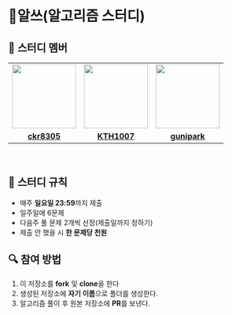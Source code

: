 # 🍺알쓰(알고리즘 스터디)


## 🤖 스터디 멤버

<table>
 <tr>
    <td align="center"><a href="https://github.com/ckr8305"><img src="https://avatars.githubusercontent.com/ckr8305" width="130px;" alt=""></a></td>
    <td align="center"><a href="https://github.com/KTH1007"><img src="https://avatars.githubusercontent.com/KTH1007" width="130px;" alt=""></a></td>
    <td align="center"><a href="https://github.com/gunipark"><img src="https://avatars.githubusercontent.com/gunipark" width="130px;" alt=""></a></td>
  </tr>
  <tr>
    <td align="center"><a href="https://github.com/ckr8305"><b>ckr8305</b></a></td>
    <td align="center"><a href="https://github.com/KTH1007"><b>KTH1007</b></a></td>
    <td align="center"><a href="https://github.com/gunipark"><b>gunipark</b></a></td>
  </tr>
</table>

<br/>

## 📌 스터디 규칙
- 매주 **일요일 23:59**까지 제출
- 일주일에 6문제
- 다음주 풀 문제 2개씩 선정(제출일까지 정하기)
- 제출 안 했을 시 **한 문제당 천원**

## 🔍 참여 방법
1. 이 저장소를 **fork** 및 **clone**을 한다
2. 생성된 저장소에 **자기 이름**으로 폴더를 생성한다.
3. 알고리즘 풀이 후 원본 저장소에 **PR**를 보낸다.
